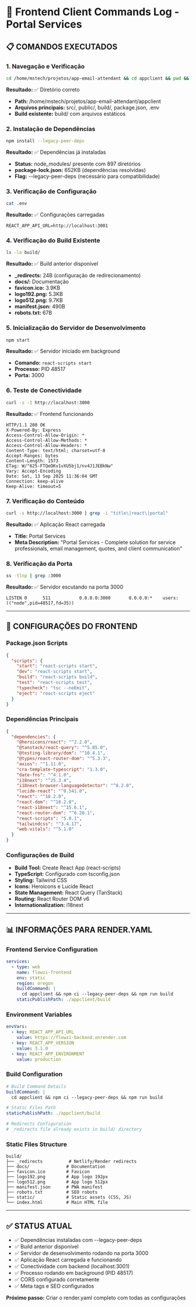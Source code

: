 # 🎨 Frontend Client Commands Log - Portal Services

## 📋 **COMANDOS EXECUTADOS**

### **1. Navegação e Verificação**
```bash
cd /home/mstech/projetos/app-email-attendant && cd appclient && pwd && ls -la
```
**Resultado:** ✅ Diretório correto
- **Path:** /home/mstech/projetos/app-email-attendant/appclient
- **Arquivos principais:** src/, public/, build/, package.json, .env
- **Build existente:** build/ com arquivos estáticos

### **2. Instalação de Dependências**
```bash
npm install --legacy-peer-deps
```
**Resultado:** ✅ Dependências já instaladas
- **Status:** node_modules/ presente com 897 diretórios
- **package-lock.json:** 652KB (dependências resolvidas)
- **Flag:** --legacy-peer-deps (necessário para compatibilidade)

### **3. Verificação de Configuração**
```bash
cat .env
```
**Resultado:** ✅ Configurações carregadas
```env
REACT_APP_API_URL=http://localhost:3001
```

### **4. Verificação do Build Existente**
```bash
ls -la build/
```
**Resultado:** ✅ Build anterior disponível
- **_redirects:** 24B (configuração de redirecionamento)
- **docs/:** Documentação
- **favicon.ico:** 3.9KB
- **logo192.png:** 5.3KB
- **logo512.png:** 9.7KB
- **manifest.json:** 490B
- **robots.txt:** 67B

### **5. Inicialização do Servidor de Desenvolvimento**
```bash
npm start
```
**Resultado:** ✅ Servidor iniciado em background
- **Comando:** `react-scripts start`
- **Processo:** PID 48517
- **Porta:** 3000

### **6. Teste de Conectividade**
```bash
curl -s -I http://localhost:3000
```
**Resultado:** ✅ Frontend funcionando
```
HTTP/1.1 200 OK
X-Powered-By: Express
Access-Control-Allow-Origin: *
Access-Control-Allow-Methods: *
Access-Control-Allow-Headers: *
Content-Type: text/html; charset=utf-8
Accept-Ranges: bytes
Content-Length: 1573
ETag: W/"625-FTQeDKv1vXU5bj1/nv4J1JEBkNw"
Vary: Accept-Encoding
Date: Sat, 13 Sep 2025 11:36:04 GMT
Connection: keep-alive
Keep-Alive: timeout=5
```

### **7. Verificação do Conteúdo**
```bash
curl -s http://localhost:3000 | grep -i "title\|react\|portal"
```
**Resultado:** ✅ Aplicação React carregada
- **Title:** Portal Services
- **Meta Description:** "Portal Services - Complete solution for service professionals, email management, quotes, and client communication"

### **8. Verificação da Porta**
```bash
ss -tlnp | grep :3000
```
**Resultado:** ✅ Servidor escutando na porta 3000
```
LISTEN 0      511           0.0.0.0:3000       0.0.0.0:*    users:(("node",pid=48517,fd=35))
```

---

## 🔧 **CONFIGURAÇÕES DO FRONTEND**

### **Package.json Scripts**
```json
{
  "scripts": {
    "start": "react-scripts start",
    "dev": "react-scripts start",
    "build": "react-scripts build",
    "test": "react-scripts test",
    "typecheck": "tsc --noEmit",
    "eject": "react-scripts eject"
  }
}
```

### **Dependências Principais**
```json
{
  "dependencies": {
    "@heroicons/react": "^2.2.0",
    "@tanstack/react-query": "^5.85.0",
    "@testing-library/dom": "^10.4.1",
    "@types/react-router-dom": "^5.3.3",
    "axios": "^1.11.0",
    "cra-template-typescript": "1.3.0",
    "date-fns": "^4.1.0",
    "i18next": "^25.3.4",
    "i18next-browser-languagedetector": "^8.2.0",
    "lucide-react": "^0.541.0",
    "react": "^18.2.0",
    "react-dom": "^18.2.0",
    "react-i18next": "^15.6.1",
    "react-router-dom": "^6.20.1",
    "react-scripts": "5.0.1",
    "tailwindcss": "^3.4.17",
    "web-vitals": "^5.1.0"
  }
}
```

### **Configurações de Build**
- **Build Tool:** Create React App (react-scripts)
- **TypeScript:** Configurado com tsconfig.json
- **Styling:** Tailwind CSS
- **Icons:** Heroicons e Lucide React
- **State Management:** React Query (TanStack)
- **Routing:** React Router DOM v6
- **Internationalization:** i18next

---

## 📊 **INFORMAÇÕES PARA RENDER.YAML**

### **Frontend Service Configuration**
```yaml
services:
  - type: web
    name: flowzi-frontend
    env: static
    region: oregon
    buildCommand: |
      cd appclient && npm ci --legacy-peer-deps && npm run build
    staticPublishPath: ./appclient/build
```

### **Environment Variables**
```yaml
envVars:
  - key: REACT_APP_API_URL
    value: https://flowzi-backend.onrender.com
  - key: REACT_APP_VERSION
    value: 3.1.0
  - key: REACT_APP_ENVIRONMENT
    value: production
```

### **Build Configuration**
```yaml
# Build Command Details
buildCommand: |
  cd appclient && npm ci --legacy-peer-deps && npm run build

# Static Files Path
staticPublishPath: ./appclient/build

# Redirects Configuration
# _redirects file already exists in build/ directory
```

### **Static Files Structure**
```
build/
├── _redirects          # Netlify/Render redirects
├── docs/              # Documentation
├── favicon.ico        # Favicon
├── logo192.png        # App logo 192px
├── logo512.png        # App logo 512px
├── manifest.json      # PWA manifest
├── robots.txt         # SEO robots
├── static/            # Static assets (CSS, JS)
└── index.html         # Main HTML file
```

---

## ✅ **STATUS ATUAL**

- ✅ Dependências instaladas com --legacy-peer-deps
- ✅ Build anterior disponível
- ✅ Servidor de desenvolvimento rodando na porta 3000
- ✅ Aplicação React carregada e funcionando
- ✅ Conectividade com backend (localhost:3001)
- ✅ Processo rodando em background (PID 48517)
- ✅ CORS configurado corretamente
- ✅ Meta tags e SEO configurados

**Próximo passo:** Criar o render.yaml completo com todas as configurações
